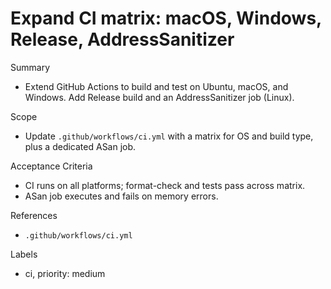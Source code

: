 # Expand CI matrix: macOS, Windows, Release, AddressSanitizer

Summary
- Extend GitHub Actions to build and test on Ubuntu, macOS, and Windows. Add Release build and an AddressSanitizer job (Linux).

Scope
- Update `.github/workflows/ci.yml` with a matrix for OS and build type, plus a dedicated ASan job.

Acceptance Criteria
- CI runs on all platforms; format-check and tests pass across matrix.
- ASan job executes and fails on memory errors.

References
- `.github/workflows/ci.yml`

Labels
- ci, priority: medium

